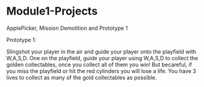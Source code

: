 # Module1-Projects
 ApplePicker, Mission Demolition and Prototype 1

Prototype 1:

Slingshot your player in the air and guide your player onto the playfield with W,A,S,D.  One on the playfield, guide your player using W,A,S,D to collect the golden collectables, once you collect all of them you win!  But becareful, if you miss the playfield or hit the red cylinders you will lose a life.  You have 3 lives to collect as many of the gold collectables as possible.  